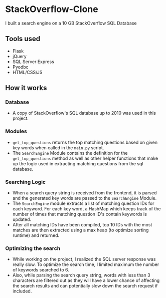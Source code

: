 # StackOverflow-Clone
I built a search engine on a 10 GB StackOverflow SQL Database

## Tools used
- Flask
- jQuery
- SQL Server Express
- Pyodbc
- HTML/CSS/JS

## How it works

### Database
* A copy of StackOverflow's SQL database up to 2010 was used in this project. 

### Modules
* `get_top_questions` returns the top matching questions based on given key words when called in the `main.py` script.
* The `SearchEngine` Module contains the definition for the `get_top_questions` method as well as other helper functions that make up the logic used in extracting matching questions from the sql database.

### Searching Logic
* When a search query string is received from the frontend, it is parsed and the generated key words are passed to the `SearchEngine` Module.
* The `SearchEngine` module extracts a list of matching question IDs for each keyword. For each key word, a HashMap which keeps track of the number of times that matching question ID's contain keywords is updated. 
* After all matching IDs have been compiled, top 10 IDs with the most matches are then extracted using a max heap (to optimize sorting runtime) and returned.

### Optimizing the search
* While working on the project, I realized the SQL server response was really slow. To optimize the search time, I limited maximum the number of keywords searched to 6. 
* Also, while parsing the search query string, words with less than 3 characters are filtered out as they will have a lower chance of affecting the search results and can potentially slow down the search request if included.
